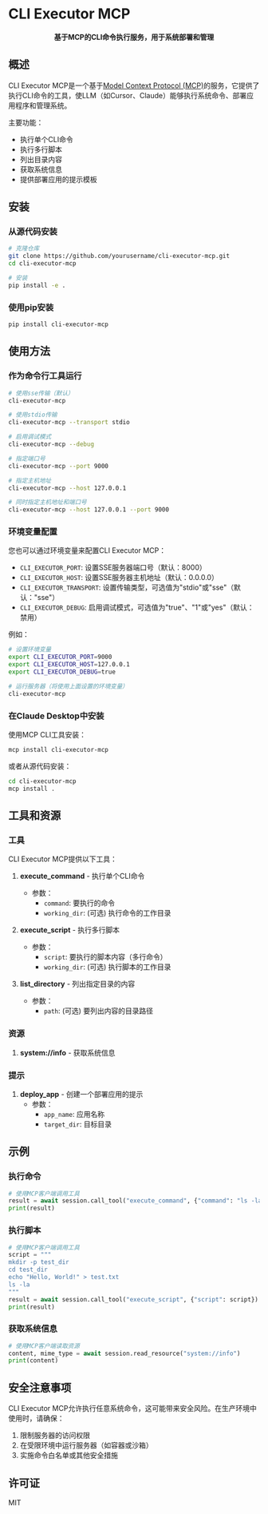 # CLI Executor MCP

<div align="center">

**基于MCP的CLI命令执行服务，用于系统部署和管理**

</div>

## 概述

CLI Executor MCP是一个基于[Model Context Protocol (MCP)](https://modelcontextprotocol.io)的服务，它提供了执行CLI命令的工具，使LLM（如Cursor、Claude）能够执行系统命令、部署应用程序和管理系统。

主要功能：

- 执行单个CLI命令
- 执行多行脚本
- 列出目录内容
- 获取系统信息
- 提供部署应用的提示模板

## 安装

### 从源代码安装

```bash
# 克隆仓库
git clone https://github.com/yourusername/cli-executor-mcp.git
cd cli-executor-mcp

# 安装
pip install -e .
```

### 使用pip安装

```bash
pip install cli-executor-mcp
```

## 使用方法

### 作为命令行工具运行

```bash
# 使用sse传输（默认）
cli-executor-mcp

# 使用stdio传输
cli-executor-mcp --transport stdio

# 启用调试模式
cli-executor-mcp --debug

# 指定端口号
cli-executor-mcp --port 9000

# 指定主机地址
cli-executor-mcp --host 127.0.0.1

# 同时指定主机地址和端口号
cli-executor-mcp --host 127.0.0.1 --port 9000
```

### 环境变量配置

您也可以通过环境变量来配置CLI Executor MCP：

- `CLI_EXECUTOR_PORT`: 设置SSE服务器端口号（默认：8000）
- `CLI_EXECUTOR_HOST`: 设置SSE服务器主机地址（默认：0.0.0.0）
- `CLI_EXECUTOR_TRANSPORT`: 设置传输类型，可选值为"stdio"或"sse"（默认："sse"）
- `CLI_EXECUTOR_DEBUG`: 启用调试模式，可选值为"true"、"1"或"yes"（默认：禁用）

例如：

```bash
# 设置环境变量
export CLI_EXECUTOR_PORT=9000
export CLI_EXECUTOR_HOST=127.0.0.1
export CLI_EXECUTOR_DEBUG=true

# 运行服务器（将使用上面设置的环境变量）
cli-executor-mcp
```

### 在Claude Desktop中安装

使用MCP CLI工具安装：

```bash
mcp install cli-executor-mcp
```

或者从源代码安装：

```bash
cd cli-executor-mcp
mcp install .
```

## 工具和资源

### 工具

CLI Executor MCP提供以下工具：

1. **execute_command** - 执行单个CLI命令
   - 参数：
     - `command`: 要执行的命令
     - `working_dir`: (可选) 执行命令的工作目录

2. **execute_script** - 执行多行脚本
   - 参数：
     - `script`: 要执行的脚本内容（多行命令）
     - `working_dir`: (可选) 执行脚本的工作目录

3. **list_directory** - 列出指定目录的内容
   - 参数：
     - `path`: (可选) 要列出内容的目录路径

### 资源

1. **system://info** - 获取系统信息

### 提示

1. **deploy_app** - 创建一个部署应用的提示
   - 参数：
     - `app_name`: 应用名称
     - `target_dir`: 目标目录

## 示例

### 执行命令

```python
# 使用MCP客户端调用工具
result = await session.call_tool("execute_command", {"command": "ls -la"})
print(result)
```

### 执行脚本

```python
# 使用MCP客户端调用工具
script = """
mkdir -p test_dir
cd test_dir
echo "Hello, World!" > test.txt
ls -la
"""
result = await session.call_tool("execute_script", {"script": script})
print(result)
```

### 获取系统信息

```python
# 使用MCP客户端读取资源
content, mime_type = await session.read_resource("system://info")
print(content)
```

## 安全注意事项

CLI Executor MCP允许执行任意系统命令，这可能带来安全风险。在生产环境中使用时，请确保：

1. 限制服务器的访问权限
2. 在受限环境中运行服务器（如容器或沙箱）
3. 实施命令白名单或其他安全措施

## 许可证

MIT 
